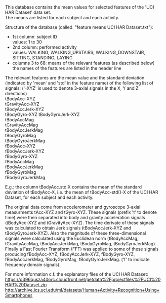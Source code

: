 
This database contains the mean values for selected features of the 'UCI HAR Dataset' data set.  
The means are listed for each subject and each activity.

Structure of the database (called: "feature means UCI HAR Dataset.txt"):

- 1st column: subject ID  
values: 1 to 30
- 2nd column: performed activity  
values: WALKING, WALKING_UPSTAIRS, WALKING_DOWNSTAIR, SITTING, STANDING, LAYING
- columns 3 to 68: means of the relevant features (as described below)  
the names of the features are listed in the header line

The relevant features are the mean value and the standard deviation (indicated by 'mean' and 'std' in the feature name) of the following list of signals: ('-XYZ' is used to denote 3-axial signals in the X, Y and Z directions)   
tBodyAcc-XYZ  
tGravityAcc-XYZ  
tBodyAccJerk-XYZ  
tBodyGyro-XYZ 
tBodyGyroJerk-XYZ  
tBodyAccMag  
tGravityAccMag  
tBodyAccJerkMag  
tBodyGyroMag  
tBodyGyroJerkMag  
fBodyAcc-XYZ  
fBodyAccJerk-XYZ  
fBodyGyro-XYZ  
fBodyAccMag  
fBodyAccJerkMag  
fBodyGyroMag  
fBodyGyroJerkMag

E.g.: the column tBodyAcc.std.X contains the mean of the standard deviation of tBodyAcc-X, i.e. the mean of tBodyAcc-std()-X of the UCI HAR Dataset, for each subject and each activity.

The original data come from accelerometer and gyroscope 3-axial measurments tAcc-XYZ and tGyro-XYZ. These signals (prefix 't' to denote time) were then separated into body and gravity acceleration signals (tBodyAcc-XYZ and tGravityAcc-XYZ). The time derivate of these signals was calculated to obtain Jerk signals (tBodyAccJerk-XYZ and tBodyGyroJerk-XYZ). Also the magnitude of these three-dimensional signals were calculated using the Euclidean norm (tBodyAccMag, tGravityAccMag, tBodyAccJerkMag, tBodyGyroMag, tBodyGyroJerkMag). Finally a Fast Fourier Transform (FFT) was applied to some of these signals producing fBodyAcc-XYZ, fBodyAccJerk-XYZ, fBodyGyro-XYZ, fBodyAccJerkMag, fBodyGyroMag, fBodyGyroJerkMag. ('f' to indicate frequency domain signals). 

For more information c.f. the explanatory files of the UCI HAR Dataset:  
https://d396qusza40orc.cloudfront.net/getdata%2Fprojectfiles%2FUCI%20HAR%20Dataset.zip  
http://archive.ics.uci.edu/ml/datasets/Human+Activity+Recognition+Using+Smartphones  

 
